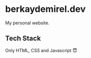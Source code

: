 # berkaydemirel.dev
My personal website.
<br>
## Tech Stack

Only HTML, CSS and Javascript &#128519;

